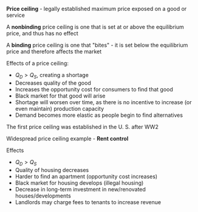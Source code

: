 **Price ceiling** - legally established maximum price exposed on a good or service

A **nonbinding** price ceiling is one that is set at or above the equilibrium price, and thus has no effect

A **binding** price ceiling is one that "bites" - it is set below the equilibrium price and therefore affects the market

Effects of a price ceiling:

- $Q_D > Q_S$, creating a shortage
- Decreases quality of the good
- Increases the opportunity cost for consumers to find that good
- Black market for that good will arise
- Shortage will worsen over time, as there is no incentive to increase (or even maintain) production capacity
- Demand becomes more elastic as people begin to find alternatives

The first price ceiling was established in the U. S. after WW2

Widespread price ceiling example - **Rent control**

Effects
- $Q_D > Q_S$
- Quality of housing decreases
- Harder to find an apartment (opportunity cost increases)
- Black market for housing develops (illegal housing)
- Decrease in long-term investment in new/renovated houses/developments
- Landlords may charge fees to tenants to increase revenue
